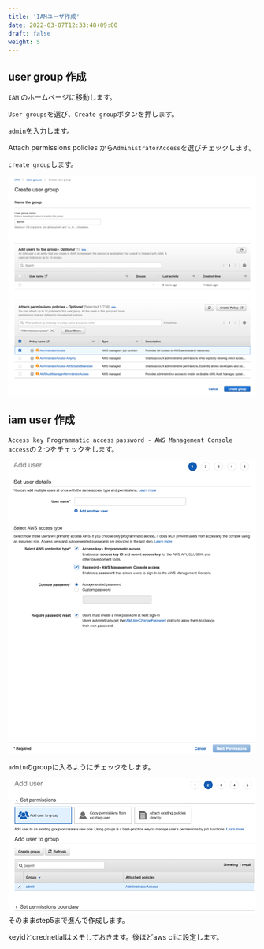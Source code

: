 ```yaml
---
title: 'IAMユーザ作成'
date: 2022-03-07T12:33:48+09:00
draft: false
weight: 5
---
```


## user group 作成

`IAM` のホームページに移動します。

`User groups`を選び、`Create group`ボタンを押します。

`admin`を入力します。

Attach permissions policies から`AdministratorAccess`を選びチェックします。

`create group`します。

![](/images/ss_iam_create_group.png)


## iam user 作成

`Access key Programmatic access`
`password - AWS Management Console access`の２つをチェックをします。

![](/images/ss_iam_create_user.png?classes=border)

`admin`のgroupに入るようにチェックをします。

![](/images/ss_iam_create_user2.png)
そのままstep5まで進んで作成します。

keyidとcrednetialはメモしておきます。後ほどaws cliに設定します。